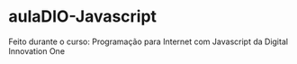 # aulaDIO-Javascript
Feito durante o curso: Programação para Internet com Javascript da Digital Innovation One
